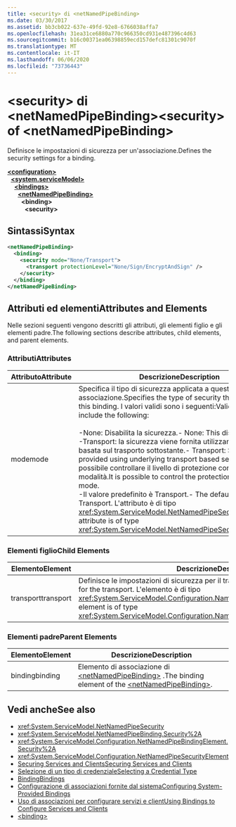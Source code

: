 ```yaml
---
title: <security> di <netNamedPipeBinding>
ms.date: 03/30/2017
ms.assetid: bb3cb022-637e-49fd-92e8-6766038affa7
ms.openlocfilehash: 31ea31ce6880a770c966350cd931e487396c4d63
ms.sourcegitcommit: b16c00371ea06398859ecd157defc81301c9070f
ms.translationtype: MT
ms.contentlocale: it-IT
ms.lasthandoff: 06/06/2020
ms.locfileid: "73736443"
---
```

# <a name="security-of-netnamedpipebinding"></a><span data-ttu-id="6e053-102">\<security> di \<netNamedPipeBinding></span><span class="sxs-lookup"><span data-stu-id="6e053-102">\<security> of \<netNamedPipeBinding></span></span>
<span data-ttu-id="6e053-103">Definisce le impostazioni di sicurezza per un'associazione.</span><span class="sxs-lookup"><span data-stu-id="6e053-103">Defines the security settings for a binding.</span></span>  
  
[**\<configuration>**](../configuration-element.md)\
&nbsp;&nbsp;[**\<system.serviceModel>**](system-servicemodel.md)\
&nbsp;&nbsp;&nbsp;&nbsp;[**\<bindings>**](bindings.md)\
&nbsp;&nbsp;&nbsp;&nbsp;&nbsp;&nbsp;[**\<netNamedPipeBinding>**](netnamedpipebinding.md)\
&nbsp;&nbsp;&nbsp;&nbsp;&nbsp;&nbsp;&nbsp;&nbsp;**\<binding>**\
&nbsp;&nbsp;&nbsp;&nbsp;&nbsp;&nbsp;&nbsp;&nbsp;&nbsp;&nbsp;**\<security>**  
  
## <a name="syntax"></a><span data-ttu-id="6e053-104">Sintassi</span><span class="sxs-lookup"><span data-stu-id="6e053-104">Syntax</span></span>  
  
```xml  
<netNamedPipeBinding>
  <binding>
    <security mode="None/Transport">
      <transport protectionLevel="None/Sign/EncryptAndSign" />
    </security>
  </binding>
</netNamedPipeBinding>
```  
  
## <a name="attributes-and-elements"></a><span data-ttu-id="6e053-105">Attributi ed elementi</span><span class="sxs-lookup"><span data-stu-id="6e053-105">Attributes and Elements</span></span>  
 <span data-ttu-id="6e053-106">Nelle sezioni seguenti vengono descritti gli attributi, gli elementi figlio e gli elementi padre.</span><span class="sxs-lookup"><span data-stu-id="6e053-106">The following sections describe attributes, child elements, and parent elements.</span></span>  
  
### <a name="attributes"></a><span data-ttu-id="6e053-107">Attributi</span><span class="sxs-lookup"><span data-stu-id="6e053-107">Attributes</span></span>  
  
|<span data-ttu-id="6e053-108">Attributo</span><span class="sxs-lookup"><span data-stu-id="6e053-108">Attribute</span></span>|<span data-ttu-id="6e053-109">Descrizione</span><span class="sxs-lookup"><span data-stu-id="6e053-109">Description</span></span>|  
|---------------|-----------------|  
|<span data-ttu-id="6e053-110">mode</span><span class="sxs-lookup"><span data-stu-id="6e053-110">mode</span></span>|<span data-ttu-id="6e053-111">Specifica il tipo di sicurezza applicata a questa associazione.</span><span class="sxs-lookup"><span data-stu-id="6e053-111">Specifies the type of security that is applied to this binding.</span></span> <span data-ttu-id="6e053-112">I valori validi sono i seguenti:</span><span class="sxs-lookup"><span data-stu-id="6e053-112">Valid values include the following:</span></span><br /><br /> <span data-ttu-id="6e053-113">-None: Disabilita la sicurezza.</span><span class="sxs-lookup"><span data-stu-id="6e053-113">-   None: This disables security.</span></span><br /><span data-ttu-id="6e053-114">-Transport: la sicurezza viene fornita utilizzando la sicurezza basata sul trasporto sottostante.</span><span class="sxs-lookup"><span data-stu-id="6e053-114">-   Transport: Security is provided using underlying transport based security.</span></span> <span data-ttu-id="6e053-115">È possibile controllare il livello di protezione con questa modalità.</span><span class="sxs-lookup"><span data-stu-id="6e053-115">It is possible to control the protection level with this mode.</span></span><br /><span data-ttu-id="6e053-116">-Il valore predefinito è Transport.</span><span class="sxs-lookup"><span data-stu-id="6e053-116">-   The default value is Transport.</span></span> <span data-ttu-id="6e053-117">L'attributo è di tipo <xref:System.ServiceModel.NetNamedPipeSecurityMode>.</span><span class="sxs-lookup"><span data-stu-id="6e053-117">This attribute is of type <xref:System.ServiceModel.NetNamedPipeSecurityMode>.</span></span>|  
  
### <a name="child-elements"></a><span data-ttu-id="6e053-118">Elementi figlio</span><span class="sxs-lookup"><span data-stu-id="6e053-118">Child Elements</span></span>  
  
|<span data-ttu-id="6e053-119">Elemento</span><span class="sxs-lookup"><span data-stu-id="6e053-119">Element</span></span>|<span data-ttu-id="6e053-120">Descrizione</span><span class="sxs-lookup"><span data-stu-id="6e053-120">Description</span></span>|  
|-------------|-----------------|  
|<span data-ttu-id="6e053-121">transport</span><span class="sxs-lookup"><span data-stu-id="6e053-121">transport</span></span>|<span data-ttu-id="6e053-122">Definisce le impostazioni di sicurezza per il trasporto.</span><span class="sxs-lookup"><span data-stu-id="6e053-122">Defines the security settings for the transport.</span></span> <span data-ttu-id="6e053-123">L'elemento è di tipo <xref:System.ServiceModel.Configuration.NamedPipeTransportSecurityElement>.</span><span class="sxs-lookup"><span data-stu-id="6e053-123">This element is of type <xref:System.ServiceModel.Configuration.NamedPipeTransportSecurityElement>.</span></span>|  
  
### <a name="parent-elements"></a><span data-ttu-id="6e053-124">Elementi padre</span><span class="sxs-lookup"><span data-stu-id="6e053-124">Parent Elements</span></span>  
  
|<span data-ttu-id="6e053-125">Elemento</span><span class="sxs-lookup"><span data-stu-id="6e053-125">Element</span></span>|<span data-ttu-id="6e053-126">Descrizione</span><span class="sxs-lookup"><span data-stu-id="6e053-126">Description</span></span>|  
|-------------|-----------------|  
|<span data-ttu-id="6e053-127">binding</span><span class="sxs-lookup"><span data-stu-id="6e053-127">binding</span></span>|<span data-ttu-id="6e053-128">Elemento di associazione di [\<netNamedPipeBinding>](netnamedpipebinding.md) .</span><span class="sxs-lookup"><span data-stu-id="6e053-128">The binding element of the [\<netNamedPipeBinding>](netnamedpipebinding.md).</span></span>|  
  
## <a name="see-also"></a><span data-ttu-id="6e053-129">Vedi anche</span><span class="sxs-lookup"><span data-stu-id="6e053-129">See also</span></span>

- <xref:System.ServiceModel.NetNamedPipeSecurity>
- <xref:System.ServiceModel.NetNamedPipeBinding.Security%2A>
- <xref:System.ServiceModel.Configuration.NetNamedPipeBindingElement.Security%2A>
- <xref:System.ServiceModel.Configuration.NetNamedPipeSecurityElement>
- [<span data-ttu-id="6e053-130">Securing Services and Clients</span><span class="sxs-lookup"><span data-stu-id="6e053-130">Securing Services and Clients</span></span>](../../../wcf/feature-details/securing-services-and-clients.md)
- [<span data-ttu-id="6e053-131">Selezione di un tipo di credenziale</span><span class="sxs-lookup"><span data-stu-id="6e053-131">Selecting a Credential Type</span></span>](../../../wcf/feature-details/selecting-a-credential-type.md)
- [<span data-ttu-id="6e053-132">Binding</span><span class="sxs-lookup"><span data-stu-id="6e053-132">Bindings</span></span>](../../../wcf/bindings.md)
- [<span data-ttu-id="6e053-133">Configurazione di associazioni fornite dal sistema</span><span class="sxs-lookup"><span data-stu-id="6e053-133">Configuring System-Provided Bindings</span></span>](../../../wcf/feature-details/configuring-system-provided-bindings.md)
- [<span data-ttu-id="6e053-134">Uso di associazioni per configurare servizi e client</span><span class="sxs-lookup"><span data-stu-id="6e053-134">Using Bindings to Configure Services and Clients</span></span>](../../../wcf/using-bindings-to-configure-services-and-clients.md)
- [\<binding>](bindings.md)
